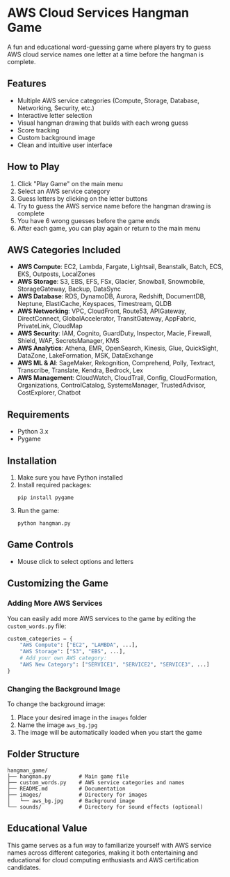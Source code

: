 # AWS Cloud Services Hangman Game

A fun and educational word-guessing game where players try to guess AWS cloud service names one letter at a time before the hangman is complete.

## Features

- Multiple AWS service categories (Compute, Storage, Database, Networking, Security, etc.)
- Interactive letter selection
- Visual hangman drawing that builds with each wrong guess
- Score tracking
- Custom background image
- Clean and intuitive user interface

## How to Play

1. Click "Play Game" on the main menu
2. Select an AWS service category
3. Guess letters by clicking on the letter buttons
4. Try to guess the AWS service name before the hangman drawing is complete
5. You have 6 wrong guesses before the game ends
6. After each game, you can play again or return to the main menu

## AWS Categories Included

- **AWS Compute**: EC2, Lambda, Fargate, Lightsail, Beanstalk, Batch, ECS, EKS, Outposts, LocalZones
- **AWS Storage**: S3, EBS, EFS, FSx, Glacier, Snowball, Snowmobile, StorageGateway, Backup, DataSync
- **AWS Database**: RDS, DynamoDB, Aurora, Redshift, DocumentDB, Neptune, ElastiCache, Keyspaces, Timestream, QLDB
- **AWS Networking**: VPC, CloudFront, Route53, APIGateway, DirectConnect, GlobalAccelerator, TransitGateway, AppFabric, PrivateLink, CloudMap
- **AWS Security**: IAM, Cognito, GuardDuty, Inspector, Macie, Firewall, Shield, WAF, SecretsManager, KMS
- **AWS Analytics**: Athena, EMR, OpenSearch, Kinesis, Glue, QuickSight, DataZone, LakeFormation, MSK, DataExchange
- **AWS ML & AI**: SageMaker, Rekognition, Comprehend, Polly, Textract, Transcribe, Translate, Kendra, Bedrock, Lex
- **AWS Management**: CloudWatch, CloudTrail, Config, CloudFormation, Organizations, ControlCatalog, SystemsManager, TrustedAdvisor, CostExplorer, Chatbot

## Requirements

- Python 3.x
- Pygame

## Installation

1. Make sure you have Python installed
2. Install required packages:
   ```
   pip install pygame
   ```
3. Run the game:
   ```
   python hangman.py
   ```

## Game Controls

- Mouse click to select options and letters

## Customizing the Game

### Adding More AWS Services

You can easily add more AWS services to the game by editing the `custom_words.py` file:

```python
custom_categories = {
    "AWS Compute": ["EC2", "LAMBDA", ...],
    "AWS Storage": ["S3", "EBS", ...],
    # Add your own AWS category:
    "AWS New Category": ["SERVICE1", "SERVICE2", "SERVICE3", ...]
}
```

### Changing the Background Image

To change the background image:

1. Place your desired image in the `images` folder
2. Name the image `aws_bg.jpg`
3. The image will be automatically loaded when you start the game

## Folder Structure

```
hangman_game/
├── hangman.py         # Main game file
├── custom_words.py    # AWS service categories and names
├── README.md          # Documentation
├── images/            # Directory for images
│   └── aws_bg.jpg     # Background image
└── sounds/            # Directory for sound effects (optional)
```

## Educational Value

This game serves as a fun way to familiarize yourself with AWS service names across different categories, making it both entertaining and educational for cloud computing enthusiasts and AWS certification candidates.
